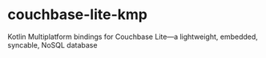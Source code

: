 # couchbase-lite-kmp
Kotlin Multiplatform bindings for Couchbase Lite—a lightweight, embedded, syncable, NoSQL database
